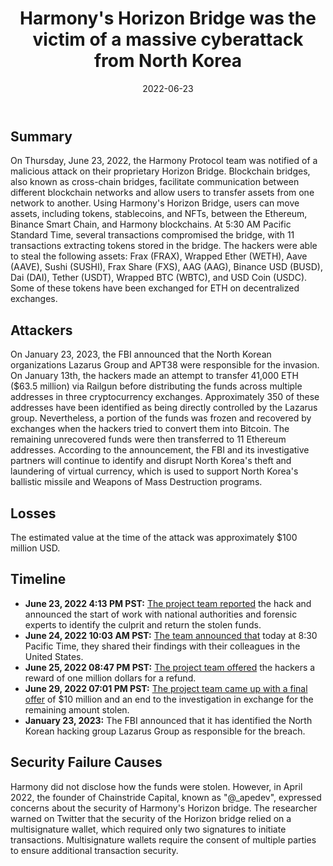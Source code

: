 ﻿---
date: 2022-06-23
custodians: Harmony’s Horizon
categories: Bridge Hack
title: Harmony's Horizon Bridge was the victim of a massive cyberattack from North Korea
---

## Summary

On Thursday, June 23, 2022, the Harmony Protocol team was notified of a malicious attack on their proprietary Horizon Bridge. Blockchain bridges, also known as cross-chain bridges, facilitate communication between different blockchain networks and allow users to transfer assets from one network to another. Using Harmony's Horizon Bridge, users can move assets, including tokens, stablecoins, and NFTs, between the Ethereum, Binance Smart Chain, and Harmony blockchains.
At 5:30 AM Pacific Standard Time, several transactions compromised the bridge, with 11 transactions extracting tokens stored in the bridge. The hackers were able to steal the following assets: Frax (FRAX), Wrapped Ether (WETH), Aave (AAVE), Sushi (SUSHI), Frax Share (FXS), AAG (AAG), Binance USD (BUSD), Dai (DAI), Tether (USDT), Wrapped BTC (WBTC), and USD Coin (USDC). Some of these tokens have been exchanged for ETH on decentralized exchanges.

## Attackers

On January 23, 2023, the FBI announced that the North Korean organizations Lazarus Group and APT38 were responsible for the invasion. On January 13th, the hackers made an attempt to transfer 41,000 ETH ($63.5 million) via Railgun before distributing the funds across multiple addresses in three cryptocurrency exchanges. Approximately 350 of these addresses have been identified as being directly controlled by the Lazarus group.
Nevertheless, a portion of the funds was frozen and recovered by exchanges when the hackers tried to convert them into Bitcoin. The remaining unrecovered funds were then transferred to 11 Ethereum addresses.
According to the announcement, the FBI and its investigative partners will continue to identify and disrupt North Korea's theft and laundering of virtual currency, which is used to support North Korea's ballistic missile and Weapons of Mass Destruction programs.

## Losses

The estimated value at the time of the attack was approximately $100 million USD.

## Timeline

- **June 23, 2022 4:13 PM PST:** [The project team reported](https://twitter.com/harmonyprotocol/status/1540110924400324608?cxt=HHwWgMCjubquyd8qAAAA) the hack and announced the start of work with national authorities and forensic experts to identify the culprit and return the stolen funds.
- **June 24, 2022 10:03 AM PST:** [The team announced that](https://twitter.com/harmonyprotocol/status/1540380101308608512?cxt=HHwWgMCj2c7iw-AqAAAA) today at 8:30 Pacific Time, they shared their findings with their colleagues in the United States.
- **June 25, 2022 08:47 PM PST:** [The project team offered](https://twitter.com/harmonyprotocol/status/1540904433525088256?cxt=HHwWgICzkeKasuIqAAAA) the hackers a reward of one million dollars for a refund.
- **June 29, 2022 07:01 PM PST:** [The project team came up with a final offer](https://twitter.com/harmonyprotocol/status/1542327345175879680?cxt=HHwWgICjiZCjuecqAAAA) of $10 million and an end to the investigation in exchange for the remaining amount stolen.
- **January 23, 2023:** The FBI announced that it has identified the North Korean hacking group Lazarus Group as responsible for the breach.

## Security Failure Causes

Harmony did not disclose how the funds were stolen. However, in April 2022, the founder of Chainstride Capital, known as "@_apedev", expressed concerns about the security of Harmony's Horizon bridge. The researcher warned on Twitter that the security of the Horizon bridge relied on a multisignature wallet, which required only two signatures to initiate transactions. Multisignature wallets require the consent of multiple parties to ensure additional transaction security.